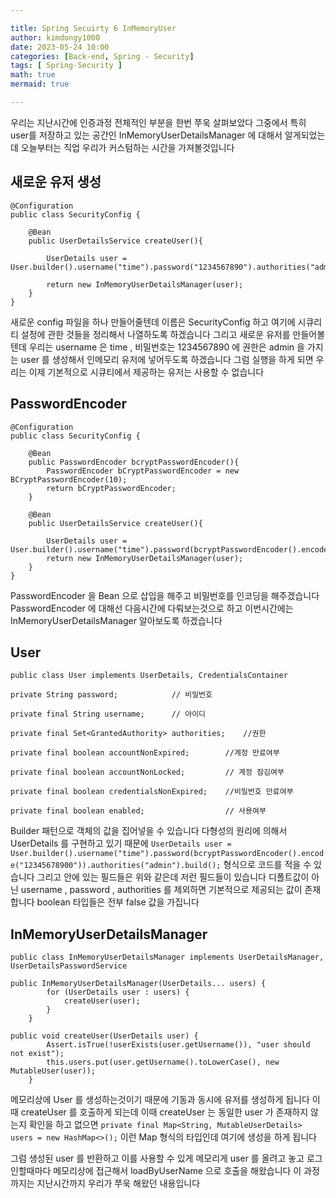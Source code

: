 ```yaml
---

title: Spring Secuirty 6 InMemoryUser
author: kimdongy1000
date: 2023-05-24 10:00
categories: [Back-end, Spring - Security]
tags: [ Spring-Security ]
math: true
mermaid: true

---
```


우리는 지난시간에 인증과정 전체적인 부분을 한번 쭈욱 살펴보았다 그중에서 특히 user를 저장하고 있는 공간인 InMemoryUserDetailsManager 에 대해서 알게되었는데 오늘부터는 직업 우리가 커스텀하는 시간을 가져볼것입니다 

## 새로운 유저 생성
```
@Configuration
public class SecurityConfig {

    @Bean
    public UserDetailsService createUser(){

        UserDetails user = User.builder().username("time").password("1234567890").authorities("admin").build();

        return new InMemoryUserDetailsManager(user);
    }
}

```

새로운 config 파일을 하나 만들어줄텐데 이름은 SecurityConfig 하고 여기에 시큐리티 설정에 관한 것들을 정리해서 나열하도록 하겠습니다 
그리고 새로운 유저를 만들어볼텐데 우리는 username 은 time , 비밀번호는 1234567890 에 권한은 admin 을 가지는 user 를 생성해서 인메모리 유저에 넣어두도록 하겠습니다 
그럼 실행을 하게 되면 우리는 이제 기본적으로 시큐티에서 제공하는 유저는 사용할 수 없습니다 

## PasswordEncoder 
```
@Configuration
public class SecurityConfig {

    @Bean
    public PasswordEncoder bcryptPasswordEncoder(){
        PasswordEncoder bCryptPasswordEncoder = new BCryptPasswordEncoder(10);
        return bCryptPasswordEncoder;
    }

    @Bean
    public UserDetailsService createUser(){

        UserDetails user = User.builder().username("time").password(bcryptPasswordEncoder().encode("12345678900")).authorities("admin").build();
        return new InMemoryUserDetailsManager(user);
    }
}

```

PasswordEncoder 을 Bean 으로 삽입을 해주고 비밀번호를 인코딩을 해주겠습니다 PasswordEncoder 에 대해선 다음시간에 다뤄보는것으로 하고 이번시간에는 InMemoryUserDetailsManager 알아보도록 하겠습니다 

## User 
```
public class User implements UserDetails, CredentialsContainer 

private String password;  			// 비밀번호

private final String username;		// 아이디

private final Set<GrantedAuthority> authorities;	//권한

private final boolean accountNonExpired;		//계정 만료여부

private final boolean accountNonLocked;			// 계정 잠김여부

private final boolean credentialsNonExpired;	//비밀번호 만료여부

private final boolean enabled;					// 사용여부

```

Builder 패턴으로 객체의 값을 집어넣을 수 있습니다 다형성의 원리에 의해서 UserDetails 를 구현하고 있기 때문에 
`UserDetails user = User.builder().username("time").password(bcryptPasswordEncoder().encode("12345678900")).authorities("admin").build();` 형식으로 코드를 적을 수 있습니다 그리고 안에 있는 필드들은 위와 같은데 저런 필드들이 있습니다 디폴트값이 아닌 username , password , authorities 를 제외하면 
기본적으로 제공되는 값이 존재합니다 boolean 타입들은 전부 false 값을 가집니다 


## InMemoryUserDetailsManager
```
public class InMemoryUserDetailsManager implements UserDetailsManager, UserDetailsPasswordService 

public InMemoryUserDetailsManager(UserDetails... users) {
		for (UserDetails user : users) {
			createUser(user);
		}
	}

public void createUser(UserDetails user) {
		Assert.isTrue(!userExists(user.getUsername()), "user should not exist");
		this.users.put(user.getUsername().toLowerCase(), new MutableUser(user));
	}
```


메모리상에 User 를 생성하는것이기 때문에 기동과 동시에 유저를 생성하게 됩니다 이때 createUser 를 호출하게 되는데 이때 createUser 는 동일한 user 가 존재하지 않는지 확인을 하고 없으면 `private final Map<String, MutableUserDetails> users = new HashMap<>();` 이런 Map 형식의 타입인데 여기에 생성을 하게 됩니다 

그럼 생성된 user 를 반환하고 이를 사용할 수 있게 메모리게 user 를 올려고 놓고 로그인할때마다 메모리상에 접근해서 loadByUserName 으로 호출을 해왔습니다 
이 과정까지는 지난시간까지 우리가 쭈욱 해왔던 내용입니다